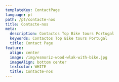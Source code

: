 ```yaml
---
templateKey: ContactPage
language: pt
path: /pt/contacte-nos
title: Contacte-nos
meta:
  description: Contactos Top Bike tours Portugal
  keywords: Contactos Top Bike tours Portugal
  title: Contact Page
feature:
  align: center
  image: /img/esmoriz-wood-wlak-with-bike.jpg
  imageAlign: bottom center
  textcolor: WHITE
  title: Contacte-nos
---
```



